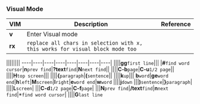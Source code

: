 ### Visual Mode
VIM|Description|Reference
---|-----------|---------
**v**|Enter Visual mode|
**rx**|`replace all chars in selection with x, this works for visual block mode too`|

||||||||
----|----|----|----|----|----|----|----|
||||**gg**`first line`|||
|**#**`find word cursor`|**n**`prev find`|**?text**`find`|**N**`next find`||
||||**C-b**`page`|**C-u**`1/2 page`||
||||**H**`top screen`|||
||||**{**`paragraph`|**(**`sentence`||
||||**k**`up`|||
**b**`word`|**ge**`word end`|**h**`left`|**M**`screen`|**l**`right`|**e**`word end`|**w**`word`
||||**j**`down`
|||**)**`sentence`|**}**`paragraph`|
||||**L**`screen`|
|||**C-d**`1/2 page`|**C-f**`page`|
|||**N**`prev find`|**/text**`find`|**n**`next find`|*`find word cursor`|
||||**G**`last line`
